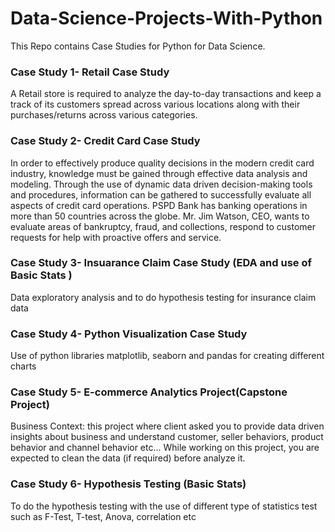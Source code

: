 # Data-Science-Projects-With-Python
This Repo contains Case Studies for Python for Data Science.

### Case Study 1- Retail Case Study
A Retail store is required to analyze the day-to-day transactions and keep a track of its customers 
spread across various locations along with their purchases/returns across various categories. 

### Case Study 2- Credit Card Case Study
In order to effectively produce quality decisions in the modern credit card industry, knowledge 
must be gained through effective data analysis and modeling. Through the use of dynamic data driven decision-making tools and procedures, information can be gathered to successfully evaluate all aspects of credit card operations. PSPD Bank has banking operations in more than 50 countries across the globe. Mr. Jim Watson, CEO, wants to evaluate areas of bankruptcy, fraud, and collections, respond to customer requests for help with proactive offers and service.

### Case Study 3- Insuarance Claim Case Study (EDA and use of Basic Stats )
Data exploratory analysis and to do hypothesis testing for insurance claim data

### Case Study 4- Python Visualization Case Study
Use of python libraries matplotlib, seaborn and pandas for creating different charts 

###  Case Study 5- E-commerce Analytics Project(Capstone Project)
Business Context:
this project where client asked you to provide data 
driven insights about business and understand customer, seller behaviors, product behavior and channel behavior etc...
While working on this project, you are expected to clean the data (if required) before analyze it.

### Case Study 6- Hypothesis Testing (Basic Stats)
To do the hypothesis testing with the use of different type of statistics test such as F-Test, T-test, Anova, correlation etc

